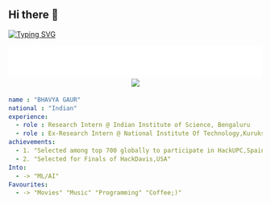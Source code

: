 ## Hi there 👋
[![Typing SVG](https://readme-typing-svg.demolab.com?font=Fira+Code&pause=1000&color=F3F743&width=435&lines=My+Name+is+Bhavya;I+am+a+Budding+SoftWare+Developer)](https://git.io/typing-svg)
<div align="center">
  <img src="https://github.com/Whimsical-Maverick/Whimsical-Maverick/blob/main/binary%20(2).svg">
</div>
<div align="center"; margin-bottom="60";>
  <img style="max-width:60/%;height:60;" src="https://www.gifcen.com/wp-content/uploads/2023/09/hacker-gif-2.gif"  />
</div>

```yaml
name : "BHAVYA GAUR"
national : "Indian"
experience:
  - role : Research Intern @ Indian Institute of Science, Bengaluru
  - role : Ex-Research Intern @ National Institute Of Technology,Kurukshetra
achievements:
  - 1. "Selected among top 700 globally to participate in HackUPC,Spain"
  - 2. "Selected for Finals of HackDavis,USA"
Into:
  - -> "ML/AI"
Favourites:
  - -> "Movies" "Music" "Programming" "Coffee;)"
```
